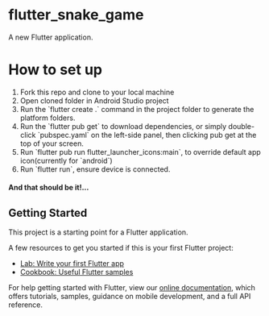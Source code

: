 # flutter_snake_game

A new Flutter application.

# How to set up

<ol>
  <li>Fork this repo and clone to your local machine</li>
  <li>Open cloned folder in Android Studio project</li>
  <li>Run the `flutter create .` command in the project folder to generate the platform folders.</li>
  <li>Run the `flutter pub get` to download dependencies, or simply double-click `pubspec.yaml` on the left-side panel, then clicking pub get at the top of your screen.</li>
  <li>Run `flutter pub run flutter_launcher_icons:main`, to override default app icon(currently for `android`)</li>
  <li>Run `flutter run`, ensure device is connected.</li>
</ol>

#### And that should be it!...

## Getting Started

This project is a starting point for a Flutter application.

A few resources to get you started if this is your first Flutter project:

- [Lab: Write your first Flutter app](https://flutter.dev/docs/get-started/codelab)
- [Cookbook: Useful Flutter samples](https://flutter.dev/docs/cookbook)

For help getting started with Flutter, view our
[online documentation](https://flutter.dev/docs), which offers tutorials,
samples, guidance on mobile development, and a full API reference.
